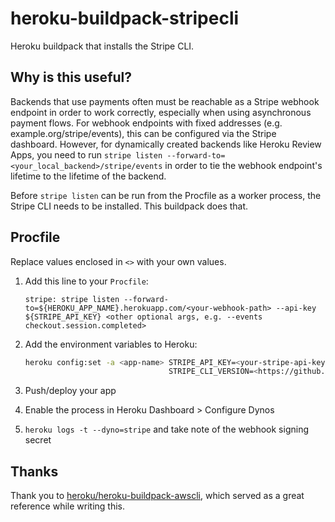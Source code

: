 # heroku-buildpack-stripecli
Heroku buildpack that installs the Stripe CLI.

## Why is this useful?
Backends that use payments often must be reachable as a Stripe webhook endpoint in order to work correctly, especially when using asynchronous payment flows. For webhook endpoints with fixed addresses (e.g. example.org/stripe/events), this can be configured via the Stripe dashboard. However, for dynamically created backends like Heroku Review Apps, you need to run `stripe listen --forward-to=<your_local_backend>/stripe/events` in order to tie the webhook endpoint's lifetime to the lifetime of the backend.

Before `stripe listen` can be run from the Procfile as a worker process, the Stripe CLI needs to be installed. This buildpack does that.

## Procfile

Replace values enclosed in `<>` with your own values.

1. Add this line to your `Procfile`:

   ```procfile
   stripe: stripe listen --forward-to=${HEROKU_APP_NAME}.herokuapp.com/<your-webhook-path> --api-key ${STRIPE_API_KEY} <other optional args, e.g. --events checkout.session.completed>
   ```

2. Add the environment variables to Heroku:

   ```sh
   heroku config:set -a <app-name> STRIPE_API_KEY=<your-stripe-api-key> \
                                   STRIPE_CLI_VERSION=<https://github.com/stripe/stripe-cli/releases - optional>
   ```

3. Push/deploy your app

4. Enable the process in Heroku Dashboard > Configure Dynos

5. `heroku logs -t --dyno=stripe` and take note of the webhook signing secret

## Thanks
Thank you to [heroku/heroku-buildpack-awscli](https://github.com/heroku/heroku-buildpack-awscli), which served as a great reference while writing this.
